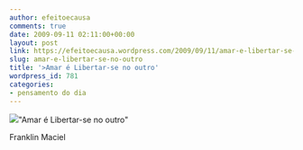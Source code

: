 ```yaml
---
author: efeitoecausa
comments: true
date: 2009-09-11 02:11:00+00:00
layout: post
link: https://efeitoecausa.wordpress.com/2009/09/11/amar-e-libertar-se-no-outro/
slug: amar-e-libertar-se-no-outro
title: '>Amar é Libertar-se no outro'
wordpress_id: 781
categories:
- pensamento do dia
---
```


>

[![](http://efeitoecausa.files.wordpress.com/2009/09/apaixonados.jpg?w=300)](http://efeitoecausa.files.wordpress.com/2009/09/apaixonados.jpg)"Amar é Libertar-se no outro"  


Franklin Maciel
